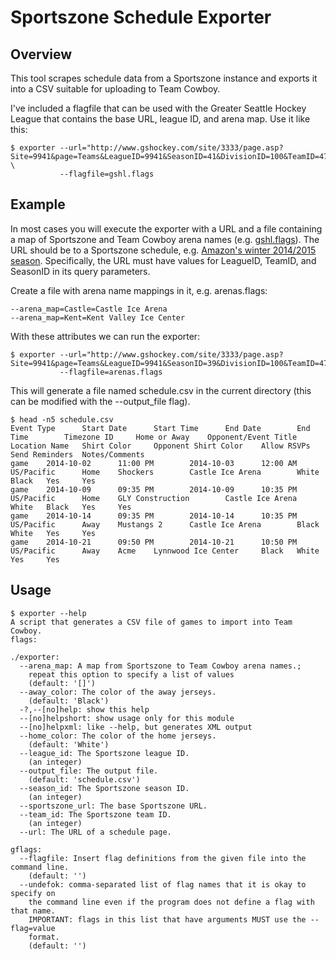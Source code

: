 # Sportszone Schedule Exporter

## Overview

This tool scrapes schedule data from a Sportszone instance and exports it into a CSV suitable for uploading to Team Cowboy.

I've included a flagfile that can be used with the Greater Seattle Hockey League that contains the base URL, league ID, and arena map. Use it like this:

    $ exporter --url="http://www.gshockey.com/site/3333/page.asp?Site=9941&page=Teams&LeagueID=9941&SeasonID=41&DivisionID=100&TeamID=470&Section=Schedule" \
               --flagfile=gshl.flags

## Example

In most cases you will execute the exporter with a URL and a file containing a map of Sportszone and Team Cowboy arena names (e.g. [gshl.flags](gshl.flags)). The URL should be to a Sportszone schedule, e.g. [Amazon's winter 2014/2015 season](http://www.gshockey.com/site/3333/page.asp?Site=9941&page=Teams&LeagueID=9941&SeasonID=39&DivisionID=100&TeamID=470&Section=Schedule). Specifically, the URL must have values for LeagueID, TeamID, and SeasonID in its query parameters.

Create a file with arena name mappings in it, e.g. arenas.flags:

    --arena_map=Castle=Castle Ice Arena
    --arena_map=Kent=Kent Valley Ice Center

With these attributes we can run the exporter:

    $ exporter --url="http://www.gshockey.com/site/3333/page.asp?Site=9941&page=Teams&LeagueID=9941&SeasonID=39&DivisionID=100&TeamID=470&Section=Schedule"
               --flagfile=arenas.flags

This will generate a file named schedule.csv in the current directory (this can be modified with the --output_file flag).

    $ head -n5 schedule.csv
    Event Type      Start Date      Start Time      End Date        End Time        Timezone ID     Home or Away    Opponent/Event Title    Location Name   Shirt Color     Opponent Shirt Color    Allow RSVPs     Send Reminders  Notes/Comments
    game    2014-10-02      11:00 PM        2014-10-03      12:00 AM        US/Pacific      Home    Shockers        Castle Ice Arena        White   Black   Yes     Yes
    game    2014-10-09      09:35 PM        2014-10-09      10:35 PM        US/Pacific      Home    GLY Construction        Castle Ice Arena        White   Black   Yes     Yes
    game    2014-10-14      09:35 PM        2014-10-14      10:35 PM        US/Pacific      Away    Mustangs 2      Castle Ice Arena        Black   White   Yes     Yes
    game    2014-10-21      09:50 PM        2014-10-21      10:50 PM        US/Pacific      Away    Acme    Lynnwood Ice Center     Black   White   Yes     Yes

## Usage

    $ exporter --help 
    A script that generates a CSV file of games to import into Team Cowboy.
    flags:
    
    ./exporter:
      --arena_map: A map from Sportszone to Team Cowboy arena names.;
        repeat this option to specify a list of values
        (default: '[]')
      --away_color: The color of the away jerseys.
        (default: 'Black')
      -?,--[no]help: show this help
      --[no]helpshort: show usage only for this module
      --[no]helpxml: like --help, but generates XML output
      --home_color: The color of the home jerseys.
        (default: 'White')
      --league_id: The Sportszone league ID.
        (an integer)
      --output_file: The output file.
        (default: 'schedule.csv')
      --season_id: The Sportszone season ID.
        (an integer)
      --sportszone_url: The base Sportszone URL.
      --team_id: The Sportszone team ID.
        (an integer)
      --url: The URL of a schedule page.
    
    gflags:
      --flagfile: Insert flag definitions from the given file into the command line.
        (default: '')
      --undefok: comma-separated list of flag names that it is okay to specify on
        the command line even if the program does not define a flag with that name.
        IMPORTANT: flags in this list that have arguments MUST use the --flag=value
        format.
        (default: '')
